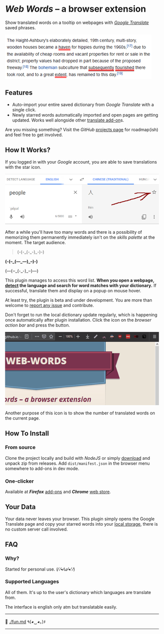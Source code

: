 # _Web Words_ – a browser extension

Show translated words on a tooltip on webpages with _[Google Translate](https://translate.google.com/)_ saved phrases.

![Plugin demo of hovering words](images/preview.gif)

## Features

- Auto-import your entire saved dictionary from _Google Translate_ with a single click.
- Newly starred words automatically imported and open pages are getting updated. Works well alongside other [translate add-on](https://addons.mozilla.org/en-US/firefox/addon/to-google-translate/)s.

Are you missing something? Visit the _GitHub_ [projects page](https://github.com/SubZtep/web-words/projects) for roadmap(ish) and feel free to get involved.

## How It Works?

If you logged in with your _Google_ account, you are able to save translations with the star icon.

![Point to star location](./images/star_arrow.png)

After a while you'll have too many words and there is a possibility of memorizing them permanently immediately isn't on the _skills palette_ at the moment. The target audience.

> (-(-\_(-\_-)\_-)-)

**(-(–\_(—\_—)\_–)-)**

(—(‒\_(-_-)\_‒)—)

This plugin manages to access this word list. **When you open a webpage, [detect](https://developer.mozilla.org/en-US/docs/Mozilla/Add-ons/WebExtensions/API/tabs/detectLanguage) the language and search for word matches with your dictionary.** If successful, translate them and display on a popup on mouse hover.

At least try, the plugin is beta and under development. You are more than welcome to [report any issue](https://github.com/SubZtep/web-words/issues) and contribute.

Don't forget to run the local dictionary update regularly, which is happening once automatically after plugin installation. Click the icon on the _browser action bar_ and press the button.

![How to update dictionary](images/update_dict.gif)

Another purpose of this icon is to show the number of translated words on the current page.

## How To Install

### From source

Clone the project locally and build with _NodeJS_ or simply [download](https://github.com/SubZtep/web-words/releases) and unpack zip from releases. Add `dist/manifest.json` in the browser menu somewhere to add-ons in dev mode.

### One-clicker

Available at **_Firefox_** [add-ons](https://addons.mozilla.org/addon/web-words/) and **_Chrome_** [web store](https://chrome.google.com/webstore/detail/web-words/oafbnidobflmgdldmjjdiofefhofknbm).


## Your Data

Your data never leaves your browser. This plugin simply opens the Google Translate page and copy your starred words into your [local storage](https://developer.mozilla.org/en-US/docs/Mozilla/Add-ons/WebExtensions/API/storage), there is
no custom server call involved.

## FAQ

### Why?

Started for personal use. (⁄ ⁄•⁄ω⁄•⁄ ⁄)

### Supported Languages

All of them. It's up to the user's dictionary which languages are translate from.

The interface is english only atm but translatable easily.

---

🔗 [./fun.md](./fun.md) ٩(◕‿◕｡)۶

---
